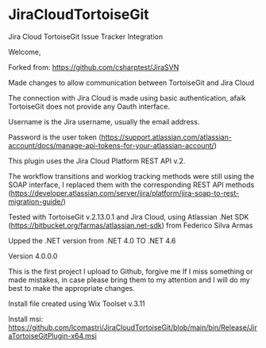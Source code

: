 # JiraCloudTortoiseGit
Jira Cloud TortoiseGit Issue Tracker Integration

Welcome,

Forked from: https://github.com/csharptest/JiraSVN

Made changes to allow communication between TortoiseGit and Jira Cloud 

The connection with Jira Cloud is made using basic authentication, afaik TortoiseGit does not provide any Oauth interface. 

Username is the Jira username, usually the email address. 

Password is the user token (https://support.atlassian.com/atlassian-account/docs/manage-api-tokens-for-your-atlassian-account/) 

This plugin uses the Jira Cloud Platform REST API v.2. 

The workflow transitions and worklog tracking methods were still using the SOAP interface, I replaced them with the corresponding REST API methods (https://developer.atlassian.com/server/jira/platform/jira-soap-to-rest-migration-guide/)

Tested with TortoiseGit v.2.13.0.1 and Jira Cloud, using Atlassian .Net SDK (https://bitbucket.org/farmas/atlassian.net-sdk) from Federico Silva Armas

Upped the .NET version from .NET 4.0 TO .NET 4.6

Version 4.0.0.0

This is the first project I upload to Github, forgive me If I miss something or made mistakes, in case please bring them to my attention and I will do my best to make the appropriate changes.

Install file created using Wix Toolset v.3.11

Install msi: https://github.com/lcomastri/JiraCloudTortoiseGit/blob/main/bin/Release/JiraTortoiseGitPlugin-x64.msi









